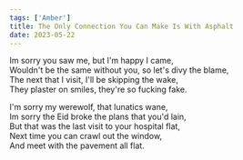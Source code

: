 ```yaml
---
tags: ['Amber']
title: The Only Connection You Can Make Is With Asphalt
date: 2023-05-22
---
```


Im sorry you saw me, but I'm happy I came,  
Wouldn't be the same without you, so let's divy the blame,  
The next that I visit, I'll be skipping the wake,  
They plaster on smiles, they're so fucking fake.

I'm sorry my werewolf, that lunatics wane,  
Im sorry the Eid broke the plans that you'd lain,  
But that was the last visit to your hospital flat,  
Next time you can crawl out the window,  
And meet with the pavement all flat.  

